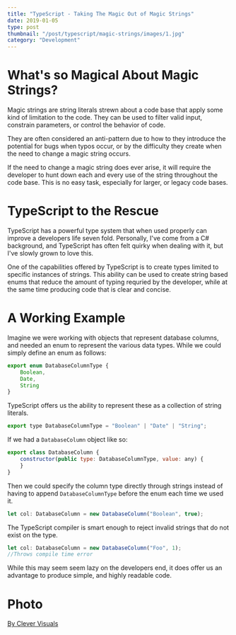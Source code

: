 ```yaml
---
title: "TypeScript - Taking The Magic Out of Magic Strings"
date: 2019-01-05
type: post
thumbnail: "/post/typescript/magic-strings/images/1.jpg"
category: "Development"
---
```


# What's so Magical About Magic Strings?

Magic strings are string literals strewn about a code base that apply some kind of limitation to the code. They can be used to filter valid input, constrain parameters, or control the behavior of code.

They are often considered an anti-pattern due to how to they introduce the potential for bugs when typos occur, or by the difficulty they create when the need to change a magic string occurs.

If the need to change a magic string does ever arise, it will require the developer to hunt down each and every use of the string throughout the code base. This is no easy task, especially for larger, or legacy code bases.

# TypeScript to the Rescue

TypeScript has a powerful type system that when used properly can improve a developers life seven fold. Personally, I've come from a C# background, and TypeScript has often felt quirky when dealing with it, but I've slowly grown to love this.

One of the capabilities offered by TypeScript is to create types limited to specific instances of strings. This ability can be used to create string based enums that reduce the amount of typing requried by the developer, while at the same time producing code that is clear and concise.

# A Working Example

Imagine we were working with objects that represent database columns, and needed an enum to represent the various data types. While we could simply define an enum as follows:

```js
export enum DatabaseColumnType {
    Boolean,
    Date,
    String
}
```

TypeScript offers us the ability to represent these as a collection of string literals.

```js
export type DatabaseColumnType = "Boolean" | "Date" | "String";
```

If we had a `DatabaseColumn` object like so:

```js
export class DatabaseColumn {
    constructor(public type: DatabaseColumnType, value: any) {
    }
}
```

Then we could specify the column type directly through strings instead of having to append `DatabaseColumnType` before the enum each time we used it.

```js
let col: DatabaseColumn = new DatabaseColumn("Boolean", true);
```

The TypeScript compiler is smart enough to reject invalid strings that do not exist on the type.

```js
let col: DatabaseColumn = new DatabaseColumn("Foo", 1);
//Throws compile time error
```

While this may seem seem lazy on the developers end, it does offer us an advantage to produce simple, and highly readable code.

# Photo

[By Clever Visuals](https://unsplash.com/photos/iMwiPZNX3SI)
